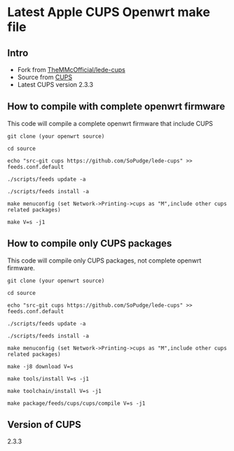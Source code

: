 # Latest Apple CUPS Openwrt make file

## Intro
- Fork from [TheMMcOfficial/lede-cups](https://github.com/TheMMcOfficial/lede-cups)
- Source from [CUPS](https://github.com/apple/cups)
- Latest CUPS version 2.3.3

## How to compile with complete openwrt firmware

This code will compile a complete openwrt firmware that include CUPS
```
git clone (your openwrt source)

cd source

echo "src-git cups https://github.com/SoPudge/lede-cups" >> feeds.conf.default

./scripts/feeds update -a

./scripts/feeds install -a

make menuconfig (set Network->Printing->cups as "M",include other cups related packages)

make V=s -j1
```

## How to compile only CUPS packages

This code will compile only CUPS packages, not complete openwrt firmware.
```
git clone (your openwrt source)

cd source

echo "src-git cups https://github.com/SoPudge/lede-cups" >> feeds.conf.default

./scripts/feeds update -a

./scripts/feeds install -a

make menuconfig (set Network->Printing->cups as "M",include other cups related packages)

make -j8 download V=s

make tools/install V=s -j1

make toolchain/install V=s -j1

make package/feeds/cups/cups/compile V=s -j1
```

## Version of CUPS
2.3.3
